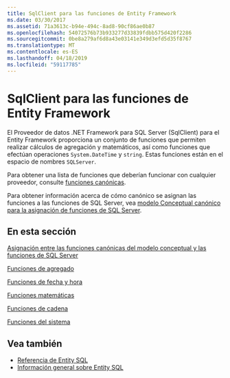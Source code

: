 ```yaml
---
title: SqlClient para las funciones de Entity Framework
ms.date: 03/30/2017
ms.assetid: 71a3613c-b94e-494c-8ad8-90cf86ae0b87
ms.openlocfilehash: 54072576b73b933277d33839fdbb575d420f2286
ms.sourcegitcommit: 0be8a279af6d8a43e03141e349d3efd5d35f8767
ms.translationtype: MT
ms.contentlocale: es-ES
ms.lasthandoff: 04/18/2019
ms.locfileid: "59117785"
---
```

# <a name="sqlclient-for-entity-framework-functions"></a>SqlClient para las funciones de Entity Framework
El Proveedor de datos .NET Framework para SQL Server (SqlClient) para el Entity Framework proporciona un conjunto de funciones que permiten realizar cálculos de agregación y matemáticos, así como funciones que efectúan operaciones `System.DateTime` y `string`. Estas funciones están en el espacio de nombres `SQLServer`.  
  
 Para obtener una lista de funciones que deberían funcionar con cualquier proveedor, consulte [funciones canónicas](../../../../../docs/framework/data/adonet/ef/language-reference/canonical-functions.md).  
  
 Para obtener información acerca de cómo canónico se asignan las funciones a las funciones de SQL Server, vea [modelo Conceptual canónico para la asignación de funciones de SQL Server](../../../../../docs/framework/data/adonet/ef/conceptual-model-canonical-to-sql-server-functions-mapping.md).  
  
## <a name="in-this-section"></a>En esta sección  
 [Asignación entre las funciones canónicas del modelo conceptual y las funciones de SQL Server](../../../../../docs/framework/data/adonet/ef/conceptual-model-canonical-to-sql-server-functions-mapping.md)  
  
 [Funciones de agregado](../../../../../docs/framework/data/adonet/ef/aggregate-functions-sqlclient-for-entity-framework.md)  
  
 [Funciones de fecha y hora](../../../../../docs/framework/data/adonet/ef/date-and-time-functions.md)  
  
 [Funciones matemáticas](../../../../../docs/framework/data/adonet/ef/mathematical-functions.md)  
  
 [Funciones de cadena](../../../../../docs/framework/data/adonet/ef/string-functions.md)  
  
 [Funciones del sistema](../../../../../docs/framework/data/adonet/ef/system-functions.md)  
  
## <a name="see-also"></a>Vea también

- [Referencia de Entity SQL](../../../../../docs/framework/data/adonet/ef/language-reference/entity-sql-reference.md)
- [Información general sobre Entity SQL](../../../../../docs/framework/data/adonet/ef/language-reference/entity-sql-overview.md)
